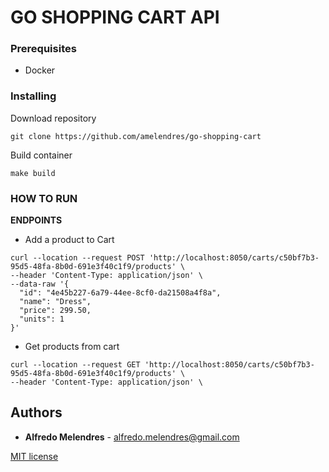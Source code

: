 # GO SHOPPING CART API

### Prerequisites
- Docker

### Installing

Download repository
```
git clone https://github.com/amelendres/go-shopping-cart
```


Build container
```
make build
```

### HOW TO RUN 

**ENDPOINTS**

* Add a product to Cart
```
curl --location --request POST 'http://localhost:8050/carts/c50bf7b3-95d5-48fa-8b0d-691e3f40c1f9/products' \
--header 'Content-Type: application/json' \
--data-raw '{
  "id": "4e45b227-6a79-44ee-8cf0-da21508a4f8a",
  "name": "Dress",
  "price": 299.50,
  "units": 1
}'
```

* Get products from cart
```
curl --location --request GET 'http://localhost:8050/carts/c50bf7b3-95d5-48fa-8b0d-691e3f40c1f9/products' \
--header 'Content-Type: application/json' \
```


## Authors

* **Alfredo Melendres** -  alfredo.melendres@gmail.com

[MIT license](LICENSE.md)
